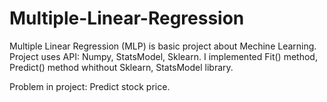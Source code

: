 # Multiple-Linear-Regression
Multiple Linear Regression (MLP) is basic project about Mechine Learning. Project uses API: Numpy, StatsModel, Sklearn. I implemented Fit() method, Predict() method whithout Sklearn, StatsModel library.

Problem in project: Predict stock price.
